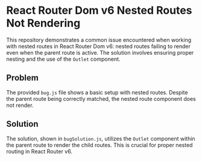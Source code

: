 # React Router Dom v6 Nested Routes Not Rendering

This repository demonstrates a common issue encountered when working with nested routes in React Router Dom v6: nested routes failing to render even when the parent route is active.  The solution involves ensuring proper nesting and the use of the `Outlet` component.

## Problem
The provided `bug.js` file shows a basic setup with nested routes.  Despite the parent route being correctly matched, the nested route component does not render.

## Solution
The solution, shown in `bugSolution.js`, utilizes the `Outlet` component within the parent route to render the child routes. This is crucial for proper nested routing in React Router v6.
